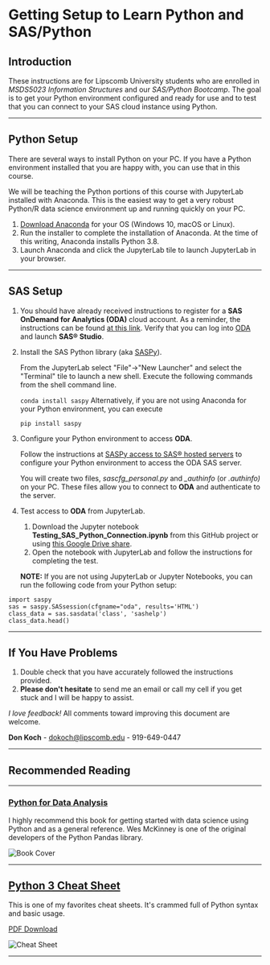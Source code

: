 # Getting Setup to Learn Python and SAS/Python


## Introduction
These instructions are for Lipscomb University students who are enrolled in *MSDS5023 Information Structures* and our *SAS/Python Bootcamp*. The goal is to get your Python environment configured and ready for use and to test that you can connect to your SAS cloud instance using Python.

---

## Python Setup
There are several ways to install Python on your PC.  If you have a Python environment installed that you are happy with, you can use that in this course.  

We will be teaching the Python portions of this course with JupyterLab installed with Anaconda. This is the easiest way to get a very robust Python/R data science environment up and running quickly on your PC.

1. [Download Anaconda](https://www.anaconda.com/products/individual#Downloads) for your OS (Windows 10, macOS or Linux).
1. Run the installer to complete the installation of Anaconda. At the time of this writing, Anaconda installs Python 3.8.
1. Launch Anaconda and click the JupyterLab tile to launch JupyterLab in your browser.

---

## SAS Setup

1. You should have already received instructions to register for a **SAS OnDemand for Analytics (ODA)** cloud account. As a reminder, the instructions can be found [at this link]( https://support.sas.com/ondemand/steps.html). Verify that you can log into [ODA](https://welcome.oda.sas.com/login) and launch **SAS® Studio**.

1. Install the SAS Python library (aka [SASPy](https://pypi.org/project/saspy/)).

    From the JupyterLab select "File"->"New Launcher" and select the "Terminal" tile to launch a new shell.  Execute the following commands from the shell command line. 
    
    ```conda install saspy```
        Alternatively, if you are not using Anaconda for your Python environment, you can execute
           
    ```pip install saspy```
        
1. Configure your Python environment to access **ODA**.

   Follow the instructions at [SASPy access to SAS® hosted servers](https://support.sas.com/ondemand/saspy.html) to configure your Python environment to access the ODA SAS server.
   
   You will create two files, *sascfg_personal.py* and *_authinfo* (or *.authinfo)* on your PC. These files allow you to connect to **ODA** and authenticate to the server.
   
1. Test access to **ODA** from JupyterLab.

    1. Download the Jupyter notebook **Testing_SAS_Python_Connection.ipynb** from this GitHub project or using [this Google Drive share](https://drive.google.com/file/d/1pNoSsM7ieinjvWTjNkzWRbyZMkIZ8Tpt/view?usp=sharing). 
    1. Open the notebook with JupyterLab and follow the instructions for completing the test.
    
    **NOTE:** If you are not using JupyterLab or Jupyter Notebooks, you can run the following code from your Python setup:
    
```
import saspy
sas = saspy.SASsession(cfgname="oda", results='HTML')
class_data = sas.sasdata('class', 'sashelp')
class_data.head()
```
---

## If You Have Problems
1. Double check that you have accurately followed the instructions provided.
1. **Please don't hesitate** to send me an email or call my cell if you get stuck and I will be happy to assist.

*I love feedback!*  All comments toward improving this document are welcome.  

**Don Koch** - <dokoch@lipscomb.edu> - 919-649-0447

---
## Recommended Reading
---

### [Python for Data Analysis](https://www.oreilly.com/library/view/python-for-data/9781491957653/)
I highly recommend this book for getting started with data science using Python and as a general reference.  Wes McKinney is one of the original developers of the Python Pandas library.

![Book Cover](https://learning.oreilly.com/library/cover/9781491957653/250w/)

---

## [Python 3 Cheat Sheet](https://perso.limsi.fr/pointal/doku.php?id=python:memento&rev=1596204960) 

This is one of my favorites cheat sheets. It's crammed full of Python syntax and basic usage. 

[PDF Download](https://perso.limsi.fr/pointal/_media/python:cours:mementopython3.pdf)

![Cheat Sheet](https://perso.limsi.fr/pointal/_media/python:cours:mementopython3.png)

---




